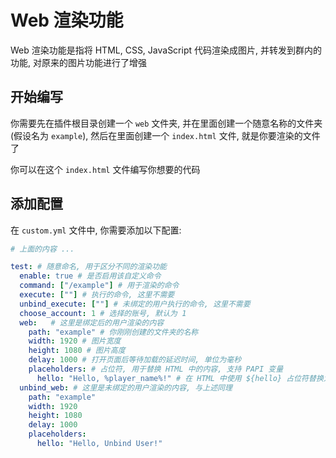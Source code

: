 # Web 渲染功能

Web 渲染功能是指将 HTML, CSS, JavaScript 代码渲染成图片, 并转发到群内的功能, 对原来的图片功能进行了增强

## 开始编写

你需要先在插件根目录创建一个 `web` 文件夹, 并在里面创建一个随意名称的文件夹 (假设名为 `example`), 然后在里面创建一个 `index.html` 文件, 就是你要渲染的文件了

你可以在这个 `index.html` 文件编写你想要的代码

## 添加配置

在 `custom.yml` 文件中, 你需要添加以下配置:

```yaml
# 上面的内容 ...

test: # 随意命名, 用于区分不同的渲染功能
  enable: true # 是否启用该自定义命令
  command: ["/example"] # 用于渲染的命令
  execute: [""] # 执行的命令, 这里不需要
  unbind_execute: [""] # 未绑定的用户执行的命令, 这里不需要
  choose_account: 1 # 选择的账号, 默认为 1
  web:   # 这里是绑定后的用户渲染的内容
    path: "example" # 你刚刚创建的文件夹的名称
    width: 1920 # 图片宽度
    height: 1080 # 图片高度
    delay: 1000 # 打开页面后等待加载的延迟时间, 单位为毫秒
    placeholders: # 占位符, 用于替换 HTML 中的内容, 支持 PAPI 变量
      hello: "Hello, %player_name%!" # 在 HTML 中使用 ${hello} 占位符替换为 "Hello, World!"
  unbind_web: # 这里是未绑定的用户渲染的内容, 与上述同理
    path: "example"
    width: 1920
    height: 1080
    delay: 1000
    placeholders:
      hello: "Hello, Unbind User!"
```
